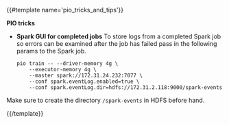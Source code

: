 {{#template name='pio_tricks_and_tips'}}

**PIO tricks**

 - **Spark GUI for completed jobs** To store logs from a completed Spark job so errors can be examined after the job has failed pass in the following params to the Spark job.

       pio train -- --driver-memory 4g \
           --executor-memory 4g \
           --master spark://172.31.24.232:7077 \
           --conf spark.eventLog.enabled=true \
           --conf spark.eventLog.dir=hdfs://172.31.2.118:9000/spark-events

Make sure to create the directory `/spark-events` in HDFS before hand.

{{/template}}